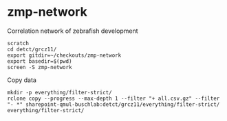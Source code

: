 # zmp-network
Correlation network of zebrafish development

```
scratch 
cd detct/grcz11/
export gitdir=~/checkouts/zmp-network
export basedir=$(pwd)
screen -S zmp-network
```

Copy data
```
mkdir -p everything/filter-strict/
rclone copy --progress --max-depth 1 --filter "+ all.csv.gz" --filter "- *" sharepoint-qmul-buschlab:detct/grcz11/everything/filter-strict/ everything/filter-strict/
```

